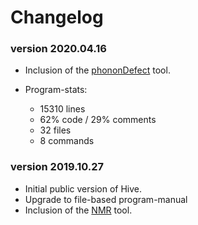 # Changelog

### version 2020.04.16
* Inclusion of the [phononDefect](phononDefect.md) tool.

* Program-stats:
	- 15310 lines
	- 62% code / 29% comments
	- 32 files
	- 8 commands


### version 2019.10.27
* Initial public version of Hive. 
* Upgrade to file-based program-manual
* Inclusion of the [NMR](NMR.md) tool.